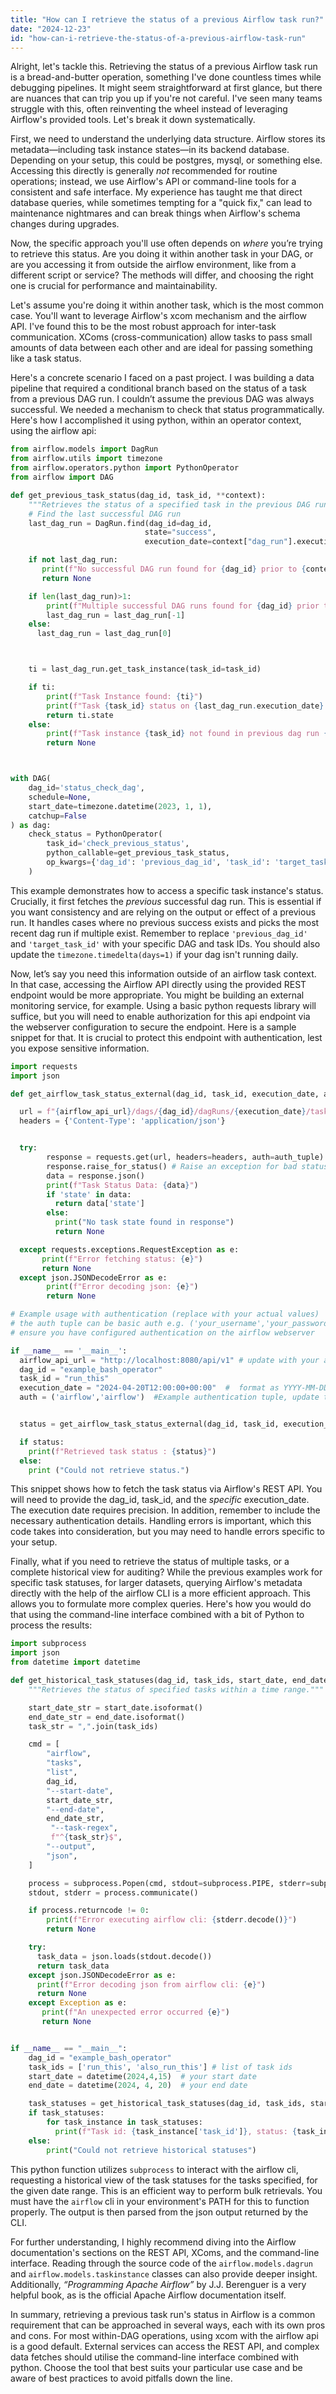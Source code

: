 ```yaml
---
title: "How can I retrieve the status of a previous Airflow task run?"
date: "2024-12-23"
id: "how-can-i-retrieve-the-status-of-a-previous-airflow-task-run"
---
```


Alright, let's tackle this. Retrieving the status of a previous Airflow task run is a bread-and-butter operation, something I've done countless times while debugging pipelines. It might seem straightforward at first glance, but there are nuances that can trip you up if you're not careful. I've seen many teams struggle with this, often reinventing the wheel instead of leveraging Airflow's provided tools. Let's break it down systematically.

First, we need to understand the underlying data structure. Airflow stores its metadata—including task instance states—in its backend database. Depending on your setup, this could be postgres, mysql, or something else. Accessing this directly is generally *not* recommended for routine operations; instead, we use Airflow's API or command-line tools for a consistent and safe interface. My experience has taught me that direct database queries, while sometimes tempting for a "quick fix," can lead to maintenance nightmares and can break things when Airflow's schema changes during upgrades.

Now, the specific approach you'll use often depends on *where* you’re trying to retrieve this status. Are you doing it within another task in your DAG, or are you accessing it from outside the airflow environment, like from a different script or service? The methods will differ, and choosing the right one is crucial for performance and maintainability.

Let's assume you're doing it within another task, which is the most common case. You'll want to leverage Airflow's xcom mechanism and the airflow API. I've found this to be the most robust approach for inter-task communication. XComs (cross-communication) allow tasks to pass small amounts of data between each other and are ideal for passing something like a task status.

Here's a concrete scenario I faced on a past project. I was building a data pipeline that required a conditional branch based on the status of a task from a previous DAG run. I couldn’t assume the previous DAG was always successful. We needed a mechanism to check that status programmatically. Here's how I accomplished it using python, within an operator context, using the airflow api:

```python
from airflow.models import DagRun
from airflow.utils import timezone
from airflow.operators.python import PythonOperator
from airflow import DAG

def get_previous_task_status(dag_id, task_id, **context):
    """Retrieves the status of a specified task in the previous DAG run."""
    # Find the last successful DAG run
    last_dag_run = DagRun.find(dag_id=dag_id,
                              state="success",
                              execution_date=context["dag_run"].execution_date - timezone.timedelta(days=1)) # assumes daily runs

    if not last_dag_run:
       print(f"No successful DAG run found for {dag_id} prior to {context['dag_run'].execution_date}")
       return None

    if len(last_dag_run)>1:
        print(f"Multiple successful DAG runs found for {dag_id} prior to {context['dag_run'].execution_date}. Using the most recent: {last_dag_run[-1].execution_date}")
        last_dag_run = last_dag_run[-1]
    else:
      last_dag_run = last_dag_run[0]



    ti = last_dag_run.get_task_instance(task_id=task_id)

    if ti:
        print(f"Task Instance found: {ti}")
        print(f"Task {task_id} status on {last_dag_run.execution_date}: {ti.state}")
        return ti.state
    else:
        print(f"Task instance {task_id} not found in previous dag run {last_dag_run.execution_date}")
        return None



with DAG(
    dag_id='status_check_dag',
    schedule=None,
    start_date=timezone.datetime(2023, 1, 1),
    catchup=False
) as dag:
    check_status = PythonOperator(
        task_id='check_previous_status',
        python_callable=get_previous_task_status,
        op_kwargs={'dag_id': 'previous_dag_id', 'task_id': 'target_task_id'} # Replace 'previous_dag_id' and 'target_task_id'
    )

```

This example demonstrates how to access a specific task instance's status. Crucially, it first fetches the *previous* successful dag run. This is essential if you want consistency and are relying on the output or effect of a previous run. It handles cases where no previous success exists and picks the most recent dag run if multiple exist. Remember to replace `'previous_dag_id'` and `'target_task_id'` with your specific DAG and task IDs. You should also update the `timezone.timedelta(days=1)` if your dag isn't running daily.

Now, let’s say you need this information outside of an airflow task context. In that case, accessing the Airflow API directly using the provided REST endpoint would be more appropriate. You might be building an external monitoring service, for example. Using a basic python requests library will suffice, but you will need to enable authorization for this api endpoint via the webserver configuration to secure the endpoint. Here is a sample snippet for that. It is crucial to protect this endpoint with authentication, lest you expose sensitive information.

```python
import requests
import json

def get_airflow_task_status_external(dag_id, task_id, execution_date, airflow_api_url, auth_tuple=None):

  url = f"{airflow_api_url}/dags/{dag_id}/dagRuns/{execution_date}/taskInstances/{task_id}"
  headers = {'Content-Type': 'application/json'}


  try:
        response = requests.get(url, headers=headers, auth=auth_tuple)
        response.raise_for_status() # Raise an exception for bad status codes
        data = response.json()
        print(f"Task Status Data: {data}")
        if 'state' in data:
          return data['state']
        else:
          print("No task state found in response")
          return None

  except requests.exceptions.RequestException as e:
       print(f"Error fetching status: {e}")
       return None
  except json.JSONDecodeError as e:
        print(f"Error decoding json: {e}")
        return None

# Example usage with authentication (replace with your actual values)
# the auth tuple can be basic auth e.g. ('your_username','your_password') or token auth
# ensure you have configured authentication on the airflow webserver

if __name__ == '__main__':
  airflow_api_url = "http://localhost:8080/api/v1" # update with your airflow instance
  dag_id = "example_bash_operator"
  task_id = "run_this"
  execution_date = "2024-04-20T12:00:00+00:00"  #  format as YYYY-MM-DDTHH:MM:SS+00:00
  auth = ('airflow','airflow')  #Example authentication tuple, update this.


  status = get_airflow_task_status_external(dag_id, task_id, execution_date, airflow_api_url, auth_tuple = auth)

  if status:
    print(f"Retrieved task status : {status}")
  else:
    print ("Could not retrieve status.")

```

This snippet shows how to fetch the task status via Airflow's REST API. You will need to provide the dag_id, task_id, and the *specific* execution_date. The execution date requires precision. In addition, remember to include the necessary authentication details. Handling errors is important, which this code takes into consideration, but you may need to handle errors specific to your setup.

Finally, what if you need to retrieve the status of multiple tasks, or a complete historical view for auditing? While the previous examples work for specific task statuses, for larger datasets, querying Airflow's metadata directly with the help of the airflow CLI is a more efficient approach. This allows you to formulate more complex queries. Here's how you would do that using the command-line interface combined with a bit of Python to process the results:

```python
import subprocess
import json
from datetime import datetime

def get_historical_task_statuses(dag_id, task_ids, start_date, end_date):
    """Retrieves the status of specified tasks within a time range."""

    start_date_str = start_date.isoformat()
    end_date_str = end_date.isoformat()
    task_str = ",".join(task_ids)

    cmd = [
        "airflow",
        "tasks",
        "list",
        dag_id,
        "--start-date",
        start_date_str,
        "--end-date",
        end_date_str,
         "--task-regex",
         f"^{task_str}$",
        "--output",
        "json",
    ]

    process = subprocess.Popen(cmd, stdout=subprocess.PIPE, stderr=subprocess.PIPE)
    stdout, stderr = process.communicate()

    if process.returncode != 0:
        print(f"Error executing airflow cli: {stderr.decode()}")
        return None

    try:
      task_data = json.loads(stdout.decode())
      return task_data
    except json.JSONDecodeError as e:
      print(f"Error decoding json from airflow cli: {e}")
      return None
    except Exception as e:
       print(f"An unexpected error occurred {e}")
       return None


if __name__ == "__main__":
    dag_id = "example_bash_operator"
    task_ids = ['run_this', 'also_run_this'] # list of task ids
    start_date = datetime(2024,4,15)  # your start date
    end_date = datetime(2024, 4, 20)  # your end date

    task_statuses = get_historical_task_statuses(dag_id, task_ids, start_date, end_date)
    if task_statuses:
        for task_instance in task_statuses:
          print(f"Task id: {task_instance['task_id']}, status: {task_instance['state']}, run id: {task_instance['run_id']}, execution date {task_instance['execution_date']}")
    else:
        print("Could not retrieve historical statuses")
```
This python function utilizes `subprocess` to interact with the airflow cli, requesting a historical view of the task statuses for the tasks specified, for the given date range. This is an efficient way to perform bulk retrievals. You must have the `airflow` cli in your environment's PATH for this to function properly. The output is then parsed from the json output returned by the CLI.

For further understanding, I highly recommend diving into the Airflow documentation's sections on the REST API, XComs, and the command-line interface. Reading through the source code of the `airflow.models.dagrun` and `airflow.models.taskinstance` classes can also provide deeper insight. Additionally, *“Programming Apache Airflow”* by J.J. Berenguer is a very helpful book, as is the official Apache Airflow documentation itself.

In summary, retrieving a previous task run's status in Airflow is a common requirement that can be approached in several ways, each with its own pros and cons. For most within-DAG operations, using xcom with the airflow api is a good default. External services can access the REST API, and complex data fetches should utilise the command-line interface combined with python. Choose the tool that best suits your particular use case and be aware of best practices to avoid pitfalls down the line.
